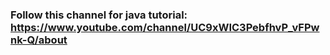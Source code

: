 ### Follow this channel for java tutorial: https://www.youtube.com/channel/UC9xWIC3PebfhvP_vFPwnk-Q/about
